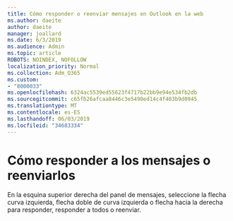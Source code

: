 ```yaml
---
title: Cómo responder o reenviar mensajes en Outlook en la web
ms.author: daeite
author: daeite
manager: joallard
ms.date: 6/3/2019
ms.audience: Admin
ms.topic: article
ROBOTS: NOINDEX, NOFOLLOW
localization_priority: Normal
ms.collection: Adm_O365
ms.custom:
- "8000033"
ms.openlocfilehash: 6324ac5539ed55623f4717b22bb9e94e534fb2db
ms.sourcegitcommit: c65fb26afcaa8446c3e5490ed14c4f403b9d0945
ms.translationtype: MT
ms.contentlocale: es-ES
ms.lasthandoff: 06/03/2019
ms.locfileid: "34683334"
---
```

# <a name="how-to-reply-to-or-forward-messages"></a>Cómo responder a los mensajes o reenviarlos

En la esquina superior derecha del panel de mensajes, seleccione la flecha curva izquierda, flecha doble de curva izquierda o flecha hacia la derecha para responder, responder a todos o reenviar.